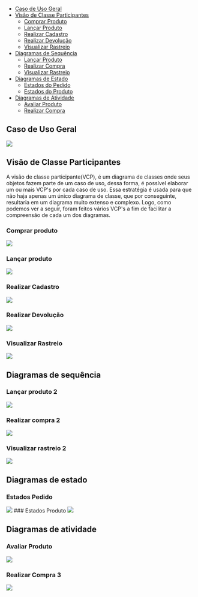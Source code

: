 - [Caso de Uso Geral](#caso-de-uso-geral)
- [Visão de Classe Participantes](#visão-de-classe-participantes)
    - [Comprar Produto](#comprar-produto)
    - [Lançar Produto](#lançar-produto)
    - [Realizar Cadastro](#realizar-cadastro)
    - [Realizar Devolução](#realizar-devolução)
    - [Visualizar Rastreio](#visualizar-rastreio)
- [Diagramas de Sequência](#diagramas-de-sequência)
    - [Lançar Produto](#lançar-produto-2)
    - [Realizar Compra](#realizar-compra-2)
    - [Visualizar Rastreio](#visualizar-rastreio-2)
- [Diagramas de Estado](#diagramas-de-sequência)
    - [Estados do Pedido](#estados-pedido)
    - [Estados do Produto](#estados-produto)
- [Diagramas de Atividade](#diagramas-de-atividade)
    - [Avaliar Produto](#avaliar-produto)
    - [Realizar Compra](#realizar-compra-3)

## Caso de Uso Geral
<img  src="..\assets\APS_Astah\1.Sistema_Geral\CSU_Geral.png"/>

## Visão de Classe Participantes
A visão de classe participante(VCP), é um diagrama de classes onde seus objetos fazem parte de um caso de uso, dessa forma, é possível elaborar
um ou mais VCP's por cada caso de uso. Essa estratégia é usada para que não haja apenas um único diagrama de classe, que por conseguinte, resultaria em um diagrama muito extenso e complexo. Logo, como podemos ver a seguir, foram feitos vários VCP's a fim de facilitar a compreensão de cada um dos diagramas.
### Comprar produto
<img  src="..\assets\APS_Astah\2.VCP\VCP-ComprarProduto\Comprar Produto.png"/>

### Lançar produto
<img  src="..\assets\APS_Astah\2.VCP\VCP-LançarProduto\LancarProduto.png"/>

### Realizar Cadastro
<img  src="..\assets\APS_Astah\2.VCP\VCP-RealizarCadastro\Realizar Cadastro.png"/>

### Realizar Devolução
<img  src="..\assets\APS_Astah\2.VCP\VCP-RealizarDevolução\Realizar Devolução.png"/>

### Visualizar Rastreio
<img  src="..\assets\APS_Astah\2.VCP\VCP-VisualizarRastreio\Visualizar Rastreio.png"/>

## Diagramas de sequência
### Lançar produto 2
<img  src="..\assets\APS_Astah\3. Diagramas-Sequencia\LancarProduto\Lançar Produto.png"/>

### Realizar compra 2
<img  src="..\assets\APS_Astah\3. Diagramas-Sequencia\RealizarCompra\RealizarCompra-Sequencia.png"/>

### Visualizar rastreio 2
<img  src="..\assets\assets\APS_Astah\3. Diagramas-Sequencia\VisualizarRastreio\VisualizarRastreio.png"/>

## Diagramas de estado
### Estados Pedido
<img  src="..\assets\APS_Astah\4. Diagrama-Estados\Estados-Pedido\Estados-Pedido.png"/>
### Estados Produto
<img  src="..\assets\APS_Astah\4. Diagrama-Estados\Estados-Produto\Estados-Produto.png"/>

## Diagramas de atividade
### Avaliar Produto
<img  src="..\assets\APS_Astah\5. Diagramas-Atividade\Atividade-AvaliarProduto\Atividade-AvaliarProdutoPeloHistórico.png"/>

### Realizar Compra 3
<img  src="..\assets\APS_Astah\5. Diagramas-Atividade\Atividade-RealizarCompra\Atividade-Realizar Compra.png"/>











